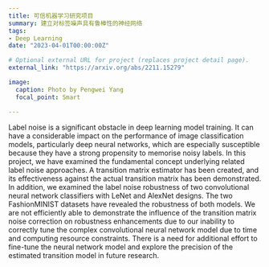 ```yaml
---
title: 可信机器学习研究项目
summary: 建立对标签噪声具有鲁棒性的神经网络
tags:
- Deep Learning
date: "2023-04-01T00:00:00Z"

# Optional external URL for project (replaces project detail page).
external_link: "https://arxiv.org/abs/2211.15279"

image:
  caption: Photo by Pengwei Yang
  focal_point: Smart

---
```


Label noise is a significant obstacle in deep learning model training. It can have a considerable impact on the performance of image classification models, particularly deep neural networks, which are especially susceptible because they have a strong propensity to memorise noisy labels. In this project, we have examined the fundamental concept underlying related label noise approaches. A transition matrix estimator has been created, and its effectiveness against the actual transition matrix has been demonstrated. In addition, we examined the label noise robustness of two convolutional neural network classifiers with LeNet and AlexNet designs. The two FashionMINIST datasets have revealed the robustness of both models. We are not efficiently able to demonstrate the influence of the transition matrix noise correction on robustness enhancements due to our inability to correctly tune the complex convolutional neural network model due to time and computing resource constraints. There is a need for additional effort to fine-tune the neural network model and explore the precision of the estimated transition model in future research.
